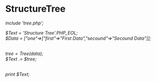 # StructureTree
<i>
include 'tree.php';</br>

$Text = 'Structure Tree'.PHP_EOL;</br>
$Data = ["one"=>["first"=>"First Data","secound"=>"Secound Data"]];</br></br>

$tree = Tree($data);</br>
$Text .= $tree;</br></br>

print $Text;

</i>
